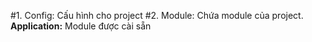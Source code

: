 #1. Config:
Cấu hình cho project
#2. Module:
Chứa module của project. **Application:** Module được cài sẵn
